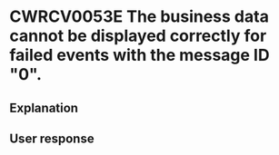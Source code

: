 # CWRCV0053E The business data cannot be displayed correctly for failed events with the message ID "0".

## Explanation

## User response